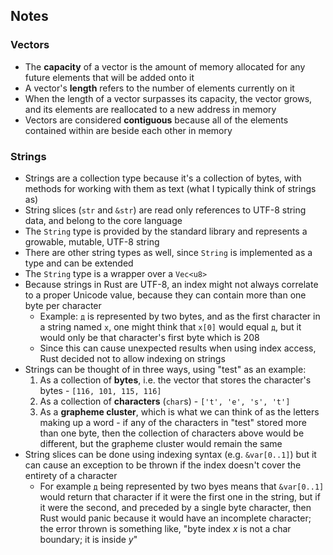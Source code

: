 ## Notes

### Vectors
- The **capacity** of a vector is the amount of memory allocated for any future elements that will be added onto it
- A vector's **length** refers to the number of elements currently on it
- When the length of a vector surpasses its capacity, the vector grows, and its elements are reallocated to a new address in memory
- Vectors are considered **contiguous** because all of the elements contained within are beside each other in memory

### Strings
- Strings are a collection type because it's a collection of bytes, with methods for working with them as text (what I typically think of strings as)
- String slices (`str` and `&str`) are read only references to UTF-8 string data, and belong to the core language
- The `String` type is provided by the standard library and represents a growable, mutable, UTF-8 string
- There are other string types as well, since `String` is implemented as a type and can be extended
- The `String` type is a wrapper over a `Vec<u8>`
- Because strings in Rust are UTF-8, an index might not always correlate to a proper Unicode value, because they can contain more than one byte per character
    * Example: `д` is represented by two bytes, and as the first character in a string named `x`, one might think that `x[0]` would equal `д`, but it would only be that character's first byte which is 208
    * Since this can cause unexpected results when using index access, Rust decided not to allow indexing on strings 
- Strings can be thought of in three ways, using "test" as an example:
    1. As a collection of **bytes**, i.e. the vector that stores the character's bytes - `[116, 101, 115, 116]`
    2. As a collection of **characters** (`char`s) - `['t', 'e', 's', 't']`
    3. As a **grapheme cluster**, which is what we can think of as the letters making up a word - if any of the characters in "test" stored more than one byte, then the collection of characters above would be different, but the grapheme cluster would remain the same
- String slices can be done using indexing syntax (e.g. `&var[0..1]`) but it can cause an exception to be thrown if the index doesn't cover the entirety of a character 
    * For example `д` being represented by two byes means that `&var[0..1]` would return that character if it were the first one in the string, but if it were the second, and preceded by a single byte character, then Rust would panic because it would have an incomplete character; the error thrown is something like, "byte index *x* is not a char boundary; it is inside *y*"
